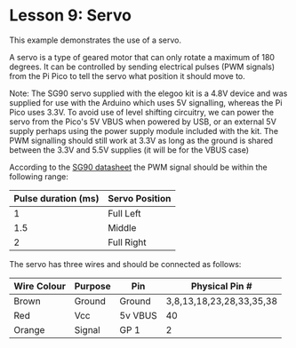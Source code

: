 # Lesson 9: Servo #

This example demonstrates the use of a servo.

A servo is a type of geared motor that can only rotate a maximum of 180 degrees.
It can be controlled by sending electrical pulses (PWM signals) from the Pi Pico
to tell the servo what position it should move to.

Note: The SG90 servo supplied with the elegoo kit is a 4.8V device and was supplied for
use with the Arduino which uses 5V signalling, whereas the Pi Pico uses 3.3V.
To avoid use of level shifting circuitry, we can power the servo from the Pico's
5V VBUS when powered by USB, or an external 5V supply perhaps using the power supply
module included with the kit. The PWM signalling should still work at 3.3V as long
as the ground is shared between the 3.3V and 5.5V supplies (it will be for the VBUS case)

According to the [SG90 datasheet](http://www.ee.ic.ac.uk/pcheung/teaching/DE1_EE/stores/sg90_datasheet.pdf)
the PWM signal should be within the following range:

| Pulse duration (ms) | Servo Position |
|-|-|
|1| Full Left|
|1.5| Middle|
|2| Full Right|

The servo has three wires and should be connected as follows:

| Wire Colour | Purpose | Pin | Physical Pin #
|-|-|-|-|
| Brown | Ground | Ground | 3,8,13,18,23,28,33,35,38 |
| Red | Vcc | 5v VBUS | 40|
| Orange | Signal | GP 1 | 2|

